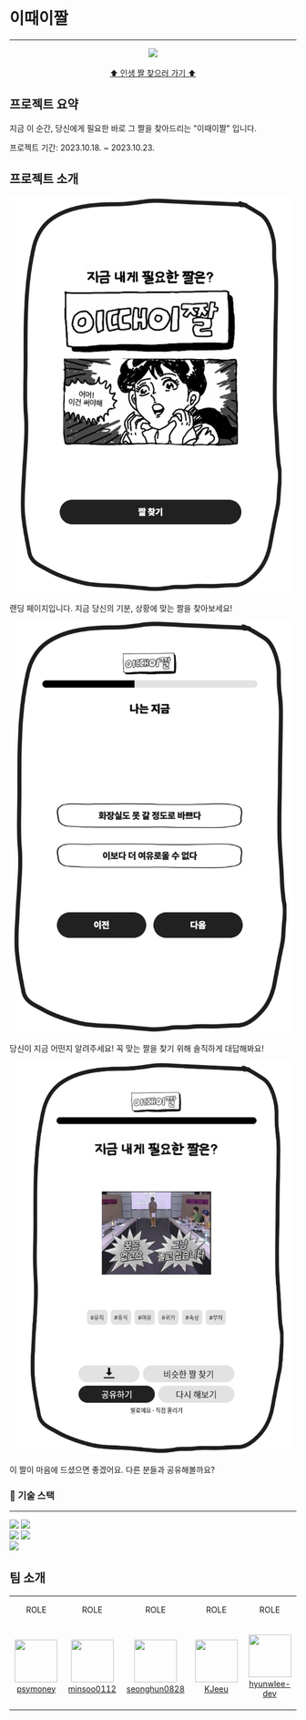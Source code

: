 # 이때이짤

---

<p align="center"><image src="./public/images/doc/main.png"/></p>
<p align="center"><a href="https://right-meme-right-now.site">⬆︎ 인생 짤 찾으러 가기 ⬆︎</a></p>

## 프로젝트 요약

지금 이 순간, 당신에게 필요한 바로 그 짤을 찾아드리는 "이때이짤" 입니다.

프로젝트 기간: 2023.10.18. ~ 2023.10.23.

## 프로젝트 소개

<img src="./public/images/doc/main-page.png" width="500px" />

랜딩 페이지입니다. 지금 당신의 기분, 상황에 맞는 짤을 찾아보세요!

<img src="./public/images/doc/step-page.png" width="500px" />

당신이 지금 어떤지 알려주세요! 꼭 맞는 짤을 찾기 위해 솔직하게 대답해봐요!

<img src="./public/images/doc/final-page.jpeg" width="500px" />

이 짤이 마음에 드셨으면 좋겠어요. 다른 분들과 공유해볼까요?

### :wrench: 기술 스택

---

<img src="https://img.shields.io/badge/JavaScript-F7DF1E?style=for-the-badge&logo=javascript&logoColor=black"/>
<img src="https://img.shields.io/badge/Node.js-43853D?style=for-the-badge&logo=node.js&logoColor=white"/>
<br>
<img src="https://img.shields.io/badge/MongoDB-4EA94B?style=for-the-badge&logo=mongodb&logoColor=white"/>
<img src="https://img.shields.io/badge/Amazon_AWS-232F3E?style=for-the-badge&logo=amazon-aws&logoColor=white"/>
<br>
<img src="https://img.shields.io/badge/Figma-F24E1E?style=for-the-badge&logo=figma&logoColor=white"/>

## 팀 소개

<table>
    <tr height="50px">
        <td align="center">ROLE</td>
        <td align="center">ROLE</td>
        <td align="center">ROLE</td>
        <td align="center">ROLE</td>
        <td align="center">ROLE</td>
    </tr>
    <tr height="150px">
        <td align="center" width="200px">
                <a href="https://github.com/psymoneylink">
                    <image src="/images/doc/koy.png" width="75" height="75" />
                </a>
                <br />
                <a href="link">psymoney</a>
        </td>
        <td align="center" width="200px">
                <a href="https://github.com/minsoo0112link">
                    <image src="/images/doc/leo.png" width="75" height="75" />
                </a>
                <br />
                <a href="link">minsoo0112</a>
        </td>
        <td align="center" width="200px">
                <a href="https://github.com/seonghun0828link">
                    <image src="/images/doc/jojo.png" width="75" height="75" />
                </a>
                <br />
                <a href="https://github.com/KJeeulink">seonghun0828</a>
        </td>
        <td align="center" width="200px">
                <a href="link">
                    <image src="/images/doc/hodo.png" width="75" height="75" />
                </a>
                <br />
                <a href="link">KJeeu</a>
        </td>
        <td align="center" width="200px">
                <a href="https://github.com/hyunwlee-devlink">
                    <image src="/images/doc/dao.png" width="75" height="75" />
                </a>
                <br />
                <a href="link">hyunwlee-dev</a>
        </td>
    </tr>
</table>
